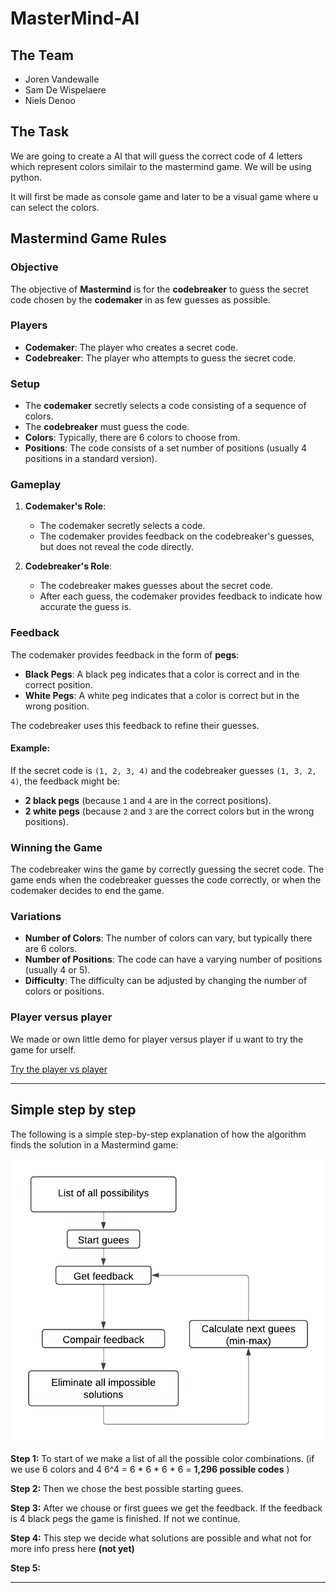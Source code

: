 # MasterMind-AI

## The Team

- Joren Vandewalle 
- Sam De Wispelaere 
- Niels Denoo

## The Task

We are going to create a AI that will guess the correct code of 4 letters which represent colors similair to the mastermind game. We will be using python. 

It will first be made as console game and later to be a visual game where u can select the colors.

## Mastermind Game Rules

### Objective
The objective of **Mastermind** is for the **codebreaker** to guess the secret code chosen by the **codemaker** in as few guesses as possible.

### Players
- **Codemaker**: The player who creates a secret code.
- **Codebreaker**: The player who attempts to guess the secret code.

### Setup
- The **codemaker** secretly selects a code consisting of a sequence of colors.
- The **codebreaker** must guess the code.
- **Colors**: Typically, there are 6 colors to choose from.
- **Positions**: The code consists of a set number of positions (usually 4 positions in a standard version).

### Gameplay
1. **Codemaker's Role**:
   - The codemaker secretly selects a code.
   - The codemaker provides feedback on the codebreaker's guesses, but does not reveal the code directly.

2. **Codebreaker's Role**:
   - The codebreaker makes guesses about the secret code.
   - After each guess, the codemaker provides feedback to indicate how accurate the guess is.

### Feedback
The codemaker provides feedback in the form of **pegs**:
- **Black Pegs**: A black peg indicates that a color is correct and in the correct position.
- **White Pegs**: A white peg indicates that a color is correct but in the wrong position.

The codebreaker uses this feedback to refine their guesses.

#### Example:
If the secret code is `(1, 2, 3, 4)` and the codebreaker guesses `(1, 3, 2, 4)`, the feedback might be:
- **2 black pegs** (because `1` and `4` are in the correct positions).
- **2 white pegs** (because `2` and `3` are the correct colors but in the wrong positions).

### Winning the Game
The codebreaker wins the game by correctly guessing the secret code. The game ends when the codebreaker guesses the code correctly, or when the codemaker decides to end the game.

### Variations
- **Number of Colors**: The number of colors can vary, but typically there are 6 colors.
- **Number of Positions**: The code can have a varying number of positions (usually 4 or 5).
- **Difficulty**: The difficulty can be adjusted by changing the number of colors or positions.

### Player versus player

We made or own little demo for player versus player if u want to try the game for urself.

[Try the player vs player](./PlayerVsPlayer/peoplePlay.py)

---


## Simple step by step

The following is a simple step-by-step explanation of how the algorithm finds the solution in a Mastermind game:

![Project Picture AI](./resources/images/Simple_Explenation.png)

**Step 1:** To start of we make a list of all the possible color combinations. (if we use 6 colors and 4  6^4 = 6 * 6 * 6 * 6 = **1,296 possible codes** )

 **Step 2:** Then we chose the best possible starting guees.

 **Step 3:** After we chouse or first guees we get the feedback. If the feedback is 4 black pegs the game is finished. If not we continue.

 **Step 4:** This step we decide what solutions are possible and what not for more info press here **(not yet)**

 **Step 5:**  

---








